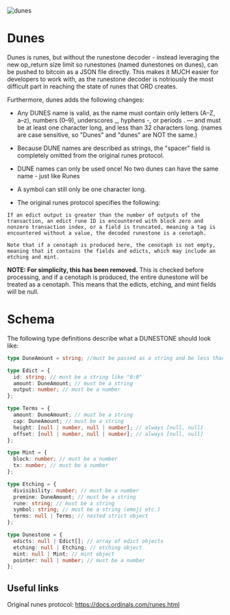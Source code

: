 ![dunes](https://github.com/user-attachments/assets/151acbc4-8668-43b8-aae7-131f3a5bed09)

# Dunes

Dunes is runes, but without the runestone decoder - instead leveraging the new op_return size limit so runestones (named dunestones on dunes), can be pushed to
bitcoin as a JSON file directly. This makes it MUCH easier for developers to work with, as the runestone decoder is notriously the most difficult part in reaching
the state of runes that ORD creates.

Furthermore, dunes adds the following changes:

- Any DUNES name is valid, as the name must contain only letters (A–Z, a–z), numbers (0–9), underscores \_, hyphens -, or periods . — and must be at least one character long, and less than 32 characters long. (names are case sensitive, so "Dunes" and "dunes" are NOT the same.)

- Because DUNE names are described as strings, the "spacer" field is completely omitted from the original runes protocol.

- DUNE names can only be used once! No two dunes can have the same name - just like Runes

- A symbol can still only be one character long.

- The original runes protocol specifies the following:

```
If an edict output is greater than the number of outputs of the transaction, an edict rune ID is encountered with block zero and nonzero transaction index, or a field is truncated, meaning a tag is encountered without a value, the decoded runestone is a cenotaph.

Note that if a cenotaph is produced here, the cenotaph is not empty, meaning that it contains the fields and edicts, which may include an etching and mint.
```

**NOTE: For simplicity, this has been removed.** This is checked before processing, and if a cenotaph is produced, the entire dunestone will be treated as a cenotaph. This means that the edicts, etching, and mint fields will be null.

# Schema

The following type definitions describe what a DUNESTONE should look like:

```ts
type DuneAmount = string; //must be passed as a string and be less than u128::MAX

type Edict = {
  id: string; // must be a string like "0:0"
  amount: DuneAmount; // must be a string
  output: number; // must be a number
};

type Terms = {
  amount: DuneAmount; // must be a string
  cap: DuneAmount; // must be a string
  height: [null | number, null | number]; // always [null, null]
  offset: [null | number, null | number]; // always [null, null]
};

type Mint = {
  block: number; // must be a number
  tx: number; // must be a number
};

type Etching = {
  divisibility: number; // must be a number
  premine: DuneAmount; // must be a string
  rune: string; // must be a string
  symbol: string; // must be a string (emoji etc.)
  terms: null | Terms; // nested strict object
};

type Dunestone = {
  edicts: null | Edict[]; // array of edict objects
  etching: null | Etching; // etching object
  mint: null | Mint; // mint object
  pointer: null | number; // must be a number
};
```

## Useful links

Original runes protocol: https://docs.ordinals.com/runes.html
